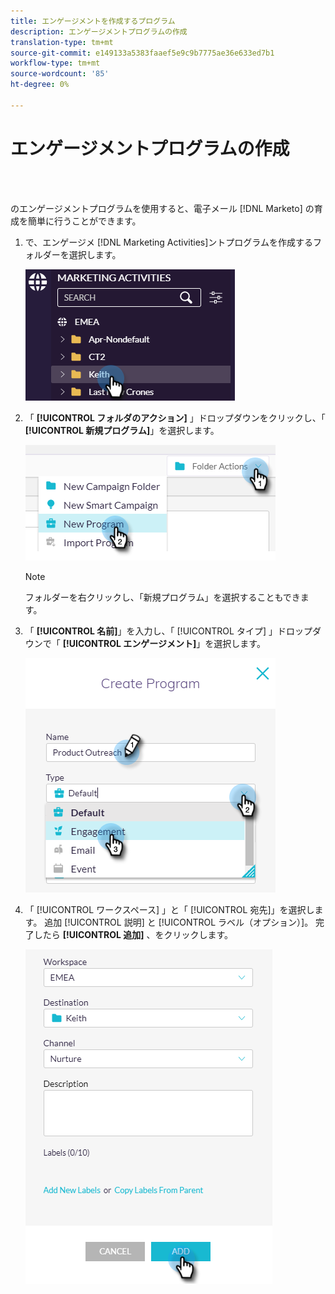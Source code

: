 ```yaml
---
title: エンゲージメントを作成するプログラム
description: エンゲージメントプログラムの作成
translation-type: tm+mt
source-git-commit: e149133a5383faaef5e9c9b7775ae36e633ed7b1
workflow-type: tm+mt
source-wordcount: '85'
ht-degree: 0%

---
```



# エンゲージメントプログラムの作成

<br> 

のエンゲージメントプログラムを使用すると、電子メール [!DNL Marketo] の育成を簡単に行うことができます。

1. で、エンゲージメ [!DNL Marketing Activities]ントプログラムを作成するフォルダーを選択します。

   ![イメージ1](/help/sky/assets/engagement-programs/create-an-engagement-program/create-an-engagement-program-1.png)

1. 「 **[!UICONTROL フォルダのアクション]** 」ドロップダウンをクリックし、「 **[!UICONTROL 新規プログラム]**」を選択します。

   ![イメージ2](/help/sky/assets/engagement-programs/create-an-engagement-program/create-an-engagement-program-2.png)

   >[!NOTE]
   >
   >フォルダーを右クリックし、「新規プログラム」を選択することもできます。

1. 「 **[!UICONTROL 名前]**」を入力し、「 [!UICONTROL タイプ] 」ドロップダウンで「 **[!UICONTROL エンゲージメント]**」を選択します。

   ![イメージ3](/help/sky/assets/engagement-programs/create-an-engagement-program/create-an-engagement-program-3.png)

1. 「 [!UICONTROL ワークスペース] 」と「 [!UICONTROL 宛先]」を選択します。 追加 [!UICONTROL 説明] と [!UICONTROL ラベル（オプション）]。 完了したら **[!UICONTROL 追加]** 、をクリックします。

   ![画像4](/help/sky/assets/engagement-programs/create-an-engagement-program/create-an-engagement-program-4.png)
